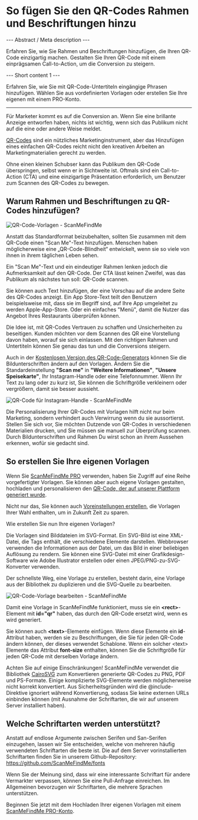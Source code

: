 <h1>So fügen Sie den QR-Codes Rahmen und Beschriftungen hinzu</h1>

--- Abstract / Meta description ---

Erfahren Sie, wie Sie Rahmen und Beschriftungen hinzufügen, die Ihren QR-Code einzigartig machen. Gestalten Sie Ihren QR-Code mit einem einprägsamen Call-to-Action, um die Conversion zu steigern.

--- Short content 1 ---

Erfahren Sie, wie Sie mit QR-Code-Untertiteln eingängige Phrasen hinzufügen. Wählen Sie aus vordefinierten Vorlagen oder erstellen Sie Ihre eigenen mit einem PRO-Konto.

----------

<p>Für Marketer kommt es auf die Conversion an. Wenn Sie eine brillante Anzeige entworfen haben,
    nichts ist wichtig, wenn sich das Publikum nicht auf die eine oder andere Weise meldet.</p>

<p><a href="#static:url">QR-Codes</a> sind ein nützliches Marketinginstrument, aber das Hinzufügen eines einfachen QR-Codes reicht nicht
    den kreativen Arbeiten an Marketingmaterialien gerecht zu werden.</p>

<p>Ohne einen kleinen Schubser kann das Publikum den QR-Code überspringen, selbst wenn er in Sichtweite ist.
    Oftmals sind ein Call-to-Action (CTA) und eine einzigartige Präsentation erforderlich, um Benutzer zum Scannen des QR-Codes zu bewegen.</p>

<h2>Warum Rahmen und Beschriftungen zu QR-Codes hinzufügen?</h2>

<p class="imageholder"><img src="https://media.scanmefindme.com/blog/about_templates/files/img 1 - templates.png" alt="QR-Code-Vorlagen - ScanMeFindMe"></p>

<p>Anstatt das Standardformat beizubehalten, sollten Sie zusammen mit dem QR-Code einen "Scan Me"-Text hinzufügen.
    Menschen haben möglicherweise eine „QR-Code-Blindheit“ entwickelt, wenn sie so viele von ihnen in ihrem täglichen Leben sehen.</p>

<p>Ein "Scan Me"-Text und ein eindeutiger Rahmen lenken jedoch die Aufmerksamkeit auf den QR-Code.
    Der CTA lässt keinen Zweifel, was das Publikum als nächstes tun soll: QR-Code scannen.</p>

<p>Sie können auch Text hinzufügen, der eine Vorschau auf die andere Seite des QR-Codes anzeigt.
    Ein App Store-Text teilt den Benutzern beispielsweise mit, dass sie im Begriff sind, auf Ihre App umgeleitet zu werden
    Apple-App-Store. Oder ein einfaches "Menü", damit die Nutzer das Angebot Ihres Restaurants überprüfen können.</p>

<p>Die Idee ist, mit QR-Codes Vertrauen zu schaffen und Unsicherheiten zu beseitigen.
    Kunden möchten vor dem Scannen des QR eine Vorstellung davon haben, worauf sie sich einlassen.
    Mit den richtigen Rahmen und Untertiteln können Sie genau das tun und die Conversions steigern.</p>

<p>Auch in der <a href="#static:url">Kostenlosen Version des QR-Code-Generators</a> können Sie die Bildunterschriften ändern
    auf den Vorlagen. Ändern Sie die Standardeinstellung <strong>"Scan me"</strong> in <strong>"Weitere Informationen"</strong>,
    <strong>"Unsere Speisekarte"</strong>, Ihr Instagram-Handle oder eine Telefonnummer. Wenn Ihr Text zu lang oder zu kurz ist,
    Sie können die Schriftgröße verkleinern oder vergrößern, damit sie besser aussieht.</p>

<p class="imageholder"><img src="https://media.scanmefindme.com/blog/about_templates/files/img 2 - qr code instagram.png" alt="QR-Code für Instagram-Handle - ScanMeFindMe"></p>

<p>Die Personalisierung Ihrer QR-Codes mit Vorlagen hilft nicht nur beim Marketing, sondern verhindert auch Verwirrung
    wenn du sie aussortierst. Stellen Sie sich vor, Sie möchten Dutzende von QR-Codes in verschiedenen Materialien drucken,
    und Sie müssen sie manuell zur Überprüfung scannen. Durch Bildunterschriften und Rahmen
    Du wirst schon an ihrem Aussehen erkennen, wofür sie gedacht sind.</p>
<h2>So erstellen Sie Ihre eigenen Vorlagen</h2>
<p>Wenn Sie <a href="#pro">ScanMeFindMe PRO</a> verwenden, haben Sie Zugriff auf eine Reihe vorgefertigter Vorlagen.
    Sie können aber auch eigene Vorlagen gestalten, hochladen und personalisieren
    den <a href="#static:url">QR-Code, der auf unserer Plattform generiert wurde</a>.</p>

<p>Nicht nur das, Sie können auch <a href="#article:about_presets">Voreinstellungen erstellen</a>, die Vorlagen Ihrer Wahl enthalten, um in Zukunft Zeit zu sparen.</p>

<p>Wie erstellen Sie nun Ihre eigenen Vorlagen?</p>

<p>Die Vorlagen sind Bilddateien im SVG-Format. Ein SVG-Bild ist eine XML-Datei, die Tags enthält, die verschiedene Elemente darstellen.
    Webbrowser verwenden die Informationen aus der Datei, um das Bild in einer beliebigen Auflösung zu rendern.
    Sie können eine SVG-Datei mit einer Grafikdesign-Software wie Adobe Illustrator erstellen oder einen JPEG/PNG-zu-SVG-Konverter verwenden.</p>

<p>Der schnellste Weg, eine Vorlage zu erstellen, besteht darin, eine Vorlage aus der Bibliothek zu duplizieren und die SVG-Quelle zu bearbeiten.</p>
<p class="imageholder"><img src="https://media.scanmefindme.com/blog/about_templates/files/img 3 - edit svg template.png" alt="QR-Code-Vorlage bearbeiten - ScanMeFindMe"></p>

<p>Damit eine Vorlage in ScanMeFindMe funktioniert, muss sie ein <strong>&lt;rect&gt;</strong>-Element mit <strong>id="qr"</strong> haben, das durch den QR-Code ersetzt wird, wenn es wird generiert.</p>
<p>Sie können auch <strong>&lt;text&gt;</strong>-Elemente einfügen. Wenn diese Elemente ein <strong>id</strong>-Attribut haben, werden sie zu Beschriftungen, die Sie für jeden QR-Code ändern können, der dieses verwendet Schablone. Wenn ein solcher &lt;text&gt; Elemente
das Attribut <strong>font-size</strong> enthalten, können Sie die Schriftgröße für jeden QR-Code mit derselben Vorlage ändern.
</p>

<p>Achten Sie auf einige Einschränkungen! ScanMeFindMe verwendet die Bibliothek <a href="https://cairosvg.org/" class="smfm-externallink">CairoSVG</a> zum Konvertieren
    generierte QR-Codes zu PNG, PDF und PS-Formate.
Einige komplizierte SVG-Elemente werden möglicherweise nicht korrekt konvertiert. Aus Sicherheitsgründen wird die @include-Direktive ignoriert während
Konvertierung, sodass Sie keine externen URLs einbinden können (mit Ausnahme der Schriftarten, die wir auf unserem Server installiert haben).</p>

<h2>Welche Schriftarten werden unterstützt?</h2>

<p>Anstatt auf endlose Argumente zwischen Serifen und San-Serifen einzugehen, lassen wir Sie entscheiden, welche von mehreren häufig verwendeten Schriftarten die beste ist.
     Die auf dem Server vorinstallierten Schriftarten finden Sie in unserem Github-Repository:
     <a href="https://github.com/ScanMeFindMe/fonts" class="smfm-externallink" target="_blank">https://github.com/ScanMeFindMe/fonts</a></p>

<p>Wenn Sie der Meinung sind, dass wir eine interessante Schriftart für andere Vermarkter verpassen, können Sie eine Pull-Anfrage einreichen.
     Im Allgemeinen bevorzugen wir Schriftarten, die mehrere Sprachen unterstützen.</p>

<p>Beginnen Sie jetzt mit dem Hochladen Ihrer eigenen Vorlagen mit einem <a href="#pro">ScanMeFindMe PRO-Konto</a>.</p>